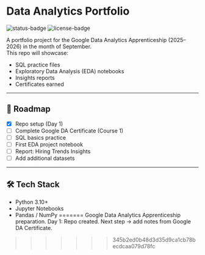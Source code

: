 # Data Analytics Portfolio
![status-badge](https://img.shields.io/badge/status-in_progress-blue)
![license-badge](https://img.shields.io/badge/license-MIT-green)

A portfolio project for the Google Data Analytics Apprenticeship (2025–2026) in the month of September.  
This repo will showcase:
- SQL practice files
- Exploratory Data Analysis (EDA) notebooks
- Insights reports
- Certificates earned

---

## 📌 Roadmap
- [x] Repo setup (Day 1)
- [ ] Complete Google DA Certificate (Course 1)
- [ ] SQL basics practice
- [ ] First EDA project notebook
- [ ] Report: Hiring Trends Insights
- [ ] Add additional datasets

---

## 🛠️ Tech Stack
- Python 3.10+
- Jupyter Notebooks
- Pandas / NumPy
=======
Google Data Analytics Apprenticeship preparation.
Day 1: Repo created. Next step -> add notes from Google DA Certificate.
>>>>>>> 345b2ed0b48d3d35d9ca1cb78becdcaa079d78fc
